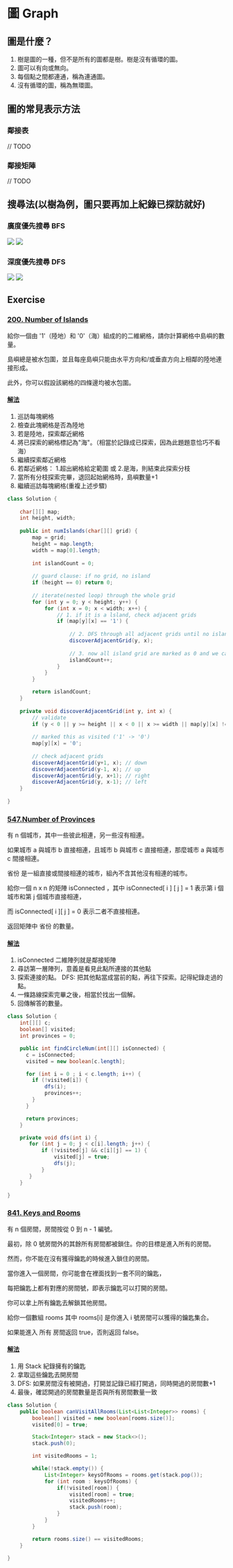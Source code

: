 # 圖 Graph



## 圖是什麼？
1. 樹是圖的一種，但不是所有的圖都是樹。樹是沒有循環的圖。
2. 圖可以有向或無向。
3. 每個點之間都連通，稱為連通圖。
4. 沒有循環的圖，稱為無環圖。

## 圖的常見表示方法
### 鄰接表
// TODO
### 鄰接矩陣
// TODO

## 搜尋法(以樹為例，圖只要再加上紀錄已探訪就好)
### 廣度優先搜尋 BFS
![](images/BFS-1.png)
![](images/BFS-2.png)

### 深度優先搜尋 DFS
![](images/DFS-1.png)
![](images/DFS-2.png)

## Exercise
### [200. Number of Islands](https://leetcode.com/problems/number-of-islands/)

給你一個由 '1'（陸地）和 '0'（海）組成的的二維網格，請你計算網格中島嶼的數量。

島嶼總是被水包圍，並且每座島嶼只能由水平方向和/或垂直方向上相鄰的陸地連接形成。

此外，你可以假設該網格的四條邊均被水包圍。

#### [解法](https://leetcode.com/problems/number-of-islands/discuss/56359/Very-concise-Java-AC-solution)

1. 巡訪每塊網格
2. 檢查此塊網格是否為陸地
3. 若是陸地，探索鄰近網格
4. 將已探索的網格標記為"海"。（相當於記錄成已探索，因為此題題意恰巧不看海）
5. 繼續探索鄰近網格
6. 若鄰近網格： 1.超出網格給定範圍 或 2.是海，則結束此探索分枝
7. 當所有分枝探索完畢，退回起始網格時，島嶼數量+1
8. 繼續巡訪每塊網格(重複上述步驟)

``` java
class Solution {
    
    char[][] map;
    int height, width;
    
    public int numIslands(char[][] grid) {
        map = grid;
        height = map.length; 
        width = map[0].length;
        
        int islandCount = 0;
        
        // guard clause: if no grid, no island
        if (height == 0) return 0;
        
        // iterate(nested loop) through the whole grid
        for (int y = 0; y < height; y++) {
            for (int x = 0; x < width; x++) {
                // 1. if it is a lsland, check adjacent grids
                if (map[y][x] == '1') { 
                    
                    // 2. DFS through all adjacent grids until no island grid
                    discoverAdjacentGrid(y, x);
                    
                    // 3. now all island grid are marked as 0 and we can add 1 to island count
                    islandCount++; 
                }
            }
        }

        return islandCount;
    }
    
    private void discoverAdjacentGrid(int y, int x) {
        // validate
        if (y < 0 || y >= height || x < 0 || x >= width || map[y][x] != '1') return; // end condition
        
        // marked this as visited ('1' -> '0')
        map[y][x] = '0';
        
        // check adjacent grids
        discoverAdjacentGrid(y+1, x); // down
        discoverAdjacentGrid(y-1, x); // up
        discoverAdjacentGrid(y, x+1); // right
        discoverAdjacentGrid(y, x-1); // left
    }
    
}
```

### [547.Number of Provinces](https://leetcode.com/problems/number-of-provinces/description/)

有 n 個城市，其中一些彼此相連，另一些沒有相連。

如果城市 a 與城市 b 直接相連，且城市 b 與城市 c 直接相連，那麼城市 a 與城市 c 間接相連。

省份 是一組直接或間接相連的城市，組內不含其他沒有相連的城市。

給你一個 n x n 的矩陣 isConnected ，其中 isConnected[ i ] [ j ] = 1 表示第 i 個城市和第 j 個城市直接相連，

而 isConnected[ i ][ j ] = 0 表示二者不直接相連。

返回矩陣中 省份 的數量。

#### [解法](https://leetcode.com/problems/number-of-provinces/solutions/342640/java-solution/)

1. isConnected 二維陣列就是鄰接矩陣
2. 尋訪第一層陣列，意義是看見此點所連接的其他點
3. 探索連接的點。 DFS: 把其他點當成當前的點，再往下探索。記得紀錄走過的點。
4. 一條路線探索完畢之後，相當於找出一個解。
5. 回傳解答的數量。

``` java
class Solution {
    int[][] c;
    boolean[] visited;
    int provinces = 0;

    public int findCircleNum(int[][] isConnected) {
      c = isConnected;
      visited = new boolean[c.length];

      for (int i = 0 ; i < c.length; i++) {
        if (!visited[i]) {
            dfs(i);
            provinces++;
        }
      }

      return provinces;
    }

    private void dfs(int i) {
       for (int j = 0; j < c[i].length; j++) {
           if (!visited[j] && c[i][j] == 1) {
               visited[j] = true;
               dfs(j);
           }
       }
    }

}
```

### [841. Keys and Rooms](https://leetcode.com/problems/keys-and-rooms/description/)

有 n 個房間，房間按從 0 到 n - 1 編號。

最初，除 0 號房間外的其餘所有房間都被鎖住。你的目標是進入所有的房間。

然而，你不能在沒有獲得鑰匙的時候進入鎖住的房間。

當你進入一個房間，你可能會在裡面找到一套不同的鑰匙，

每把鑰匙上都有對應的房間號，即表示鑰匙可以打開的房間。

你可以拿上所有鑰匙去解鎖其他房間。

給你一個數組 rooms 其中 rooms[i] 是你進入 i 號房間可以獲得的鑰匙集合。

如果能進入 所有 房間返回 true，否則返回 false。

#### [解法](https://leetcode.com/problems/keys-and-rooms/solutions/1116707/js-python-java-c-easy-dfs-stack-solution-w-explanation/)

1. 用 Stack 紀錄擁有的鑰匙
2. 拿取這些鑰匙去開房間
3. DFS: 如果房間沒有被開過，打開並記錄已經打開過，同時開過的房間數+1
4. 最後，確認開過的房間數量是否與所有房間數量一致

``` java
class Solution {
    public boolean canVisitAllRooms(List<List<Integer>> rooms) {
        boolean[] visited = new boolean[rooms.size()];
        visited[0] = true;

        Stack<Integer> stack = new Stack<>();
        stack.push(0);

        int visitedRooms = 1;

        while(!stack.empty()) {
            List<Integer> keysOfRooms = rooms.get(stack.pop());
            for (int room : keysOfRooms) {
                if(!visited[room]) {
                    visited[room] = true;
                    visitedRooms++;
                    stack.push(room);
                }
            }
        }

        return rooms.size() == visitedRooms;
    }

}
```